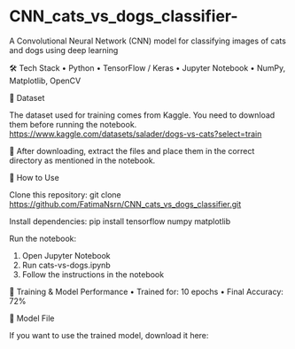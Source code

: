 # CNN_cats_vs_dogs_classifier-
A Convolutional Neural Network (CNN) model for classifying images of cats and dogs using deep learning

🛠️ Tech Stack
 • Python
 • TensorFlow / Keras
 • Jupyter Notebook
 • NumPy, Matplotlib, OpenCV

📂 Dataset

The dataset used for training comes from Kaggle. You need to download them before running the notebook.
<https://www.kaggle.com/datasets/salader/dogs-vs-cats?select=train>

🔹 After downloading, extract the files and place them in the correct directory as mentioned in the notebook.

🚀 How to Use

Clone this repository:
git clone https://github.com/FatimaNsrn/CNN_cats_vs_dogs_classifier.git

Install dependencies:
pip install tensorflow numpy matplotlib

Run the notebook:
 1. Open Jupyter Notebook
 2. Run cats-vs-dogs.ipynb
 3. Follow the instructions in the notebook

🎯 Training & Model Performance
 • Trained for: 10 epochs
 • Final Accuracy: 72%
 
💾 Model File

If you want to use the trained model, download it here:

